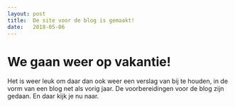 ```yaml
---
layout: post
title:  De site voor de blog is gemaakt!
date:   2018-05-06
---
```


# We gaan weer op vakantie!
Het is weer leuk om daar dan ook weer een verslag van bij te houden, in de vorm van een blog net als vorig jaar.
De voorbereidingen voor de blog zijn gedaan. En daar kijk je nu naar.
